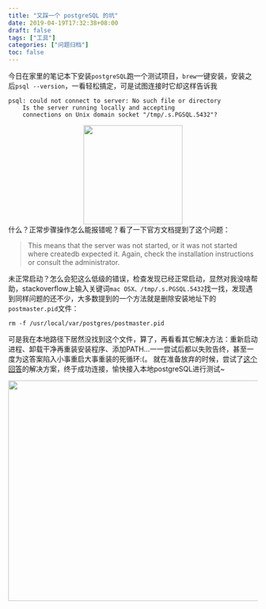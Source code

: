 ```yaml
---
title: "又踩一个 postgreSQL 的坑"
date: 2019-04-19T17:32:38+08:00
draft: false
tags: ["工具"]
categories: ["问题归档"]
toc: false
---
```

今日在家里的笔记本下安装`postgreSQL`跑一个测试项目，`brew`一键安装，安装之后`psql --version`，一看轻松搞定，可是试图连接时它却这样告诉我

```
psql: could not connect to server: No such file or directory
	Is the server running locally and accepting
	connections on Unix domain socket "/tmp/.s.PGSQL.5432"?
```
<div align=center><img width="200" height="200" src="https://jiangbao-1258001083.cos.ap-shanghai.myqcloud.com/20200101203725.jpeg"/></div>
什么？正常步骤操作怎么能报错呢？看了一下官方文档提到了这个问题：
  
> This means that the server was not started, or it was not started where createdb expected it. Again, check the installation instructions or consult the administrator.

未正常启动？怎么会犯这么低级的错误，检查发现已经正常启动，显然对我没啥帮助，stackoverflow上输入关键词`mac OSX、/tmp/.s.PGSQL.5432`找一找，发现遇到同样问题的还不少，大多数提到的一个方法就是删除安装地址下的`postmaster.pid`文件：
```
rm -f /usr/local/var/postgres/postmaster.pid
```
可是我在本地路径下居然没找到这个文件，算了，再看看其它解决方法：重新启动进程、卸载干净再重装安装程序、添加PATH...一一尝试后都以失败告终，甚至一度为这答案陷入小事重启大事重装的死循环:(。
就在准备放弃的时候，尝试了[这个回答](https://stackoverflow.com/a/19484986/9629136)的解决方案，终于成功连接，愉快接入本地postgreSQL进行测试~
<div align=center><img width="711" height="445" src="https://jiangbao-1258001083.cos.ap-shanghai.myqcloud.com/20200101203804.png"/></div>
